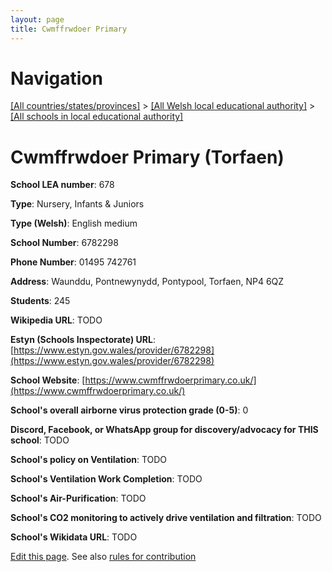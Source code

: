 ```yaml
---
layout: page
title: Cwmffrwdoer Primary
---
```

# Navigation

[[All countries/states/provinces]](../../..) > [[All Welsh local educational authority]](../..) > [[All schools in local educational authority]](..)

# Cwmffrwdoer Primary (Torfaen)

**School LEA number**: 678

**Type**: Nursery, Infants & Juniors

**Type (Welsh)**: English medium

**School Number**: 6782298

**Phone Number**: 01495 742761

**Address**: Waunddu, Pontnewynydd, Pontypool, Torfaen, NP4 6QZ

**Students**: 245

**Wikipedia URL**: TODO

**Estyn (Schools Inspectorate) URL**: [https://www.estyn.gov.wales/provider/6782298](https://www.estyn.gov.wales/provider/6782298)

**School Website**: [https://www.cwmffrwdoerprimary.co.uk/](https://www.cwmffrwdoerprimary.co.uk/)

**School's overall airborne virus protection grade (0-5)**: 0

**Discord, Facebook, or WhatsApp group for discovery/advocacy for THIS school**: TODO

**School's policy on Ventilation**: TODO

**School's Ventilation Work Completion**: TODO

**School's Air-Purification**: TODO

**School's CO2 monitoring to actively drive ventilation and filtration**: TODO

**School's Wikidata URL**: TODO




[Edit this page](https://github.com/VentilationProject/Wales/edit/prif/./Torfaen/Cwmffrwdoer_Primary.md). See also [rules for contribution](../../../contribution-rules/)